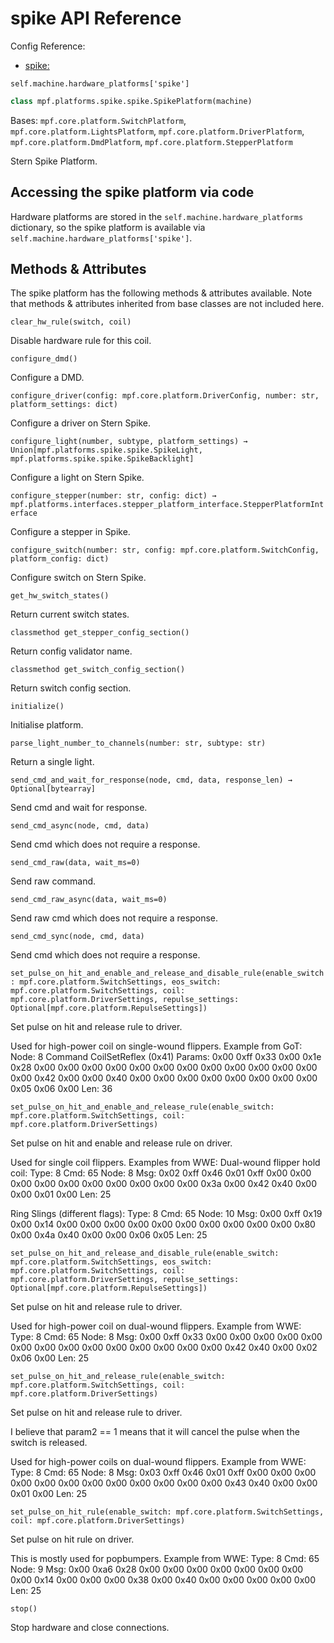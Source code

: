# spike API Reference

Config Reference:

* [spike:](../../../config/spike.md)

`self.machine.hardware_platforms['spike']`

``` python
class mpf.platforms.spike.spike.SpikePlatform(machine)
```

Bases: `mpf.core.platform.SwitchPlatform`, `mpf.core.platform.LightsPlatform`, `mpf.core.platform.DriverPlatform`, `mpf.core.platform.DmdPlatform`, `mpf.core.platform.StepperPlatform`

Stern Spike Platform.

## Accessing the spike platform via code

Hardware platforms are stored in the `self.machine.hardware_platforms` dictionary, so the spike platform is available via `self.machine.hardware_platforms['spike']`.

## Methods & Attributes

The spike platform has the following methods & attributes available. Note that methods & attributes inherited from base classes are not included here.

`clear_hw_rule(switch, coil)`

Disable hardware rule for this coil.

`configure_dmd()`

Configure a DMD.

`configure_driver(config: mpf.core.platform.DriverConfig, number: str, platform_settings: dict)`

Configure a driver on Stern Spike.

`configure_light(number, subtype, platform_settings) → Union[mpf.platforms.spike.spike.SpikeLight, mpf.platforms.spike.spike.SpikeBacklight]`

Configure a light on Stern Spike.

`configure_stepper(number: str, config: dict) → mpf.platforms.interfaces.stepper_platform_interface.StepperPlatformInterface`

Configure a stepper in Spike.

`configure_switch(number: str, config: mpf.core.platform.SwitchConfig, platform_config: dict)`

Configure switch on Stern Spike.

`get_hw_switch_states()`

Return current switch states.

`classmethod get_stepper_config_section()`

Return config validator name.

`classmethod get_switch_config_section()`

Return switch config section.

`initialize()`

Initialise platform.

`parse_light_number_to_channels(number: str, subtype: str)`

Return a single light.

`send_cmd_and_wait_for_response(node, cmd, data, response_len) → Optional[bytearray]`

Send cmd and wait for response.

`send_cmd_async(node, cmd, data)`

Send cmd which does not require a response.

`send_cmd_raw(data, wait_ms=0)`

Send raw command.

`send_cmd_raw_async(data, wait_ms=0)`

Send raw cmd which does not require a response.

`send_cmd_sync(node, cmd, data)`

Send cmd which does not require a response.

`set_pulse_on_hit_and_enable_and_release_and_disable_rule(enable_switch: mpf.core.platform.SwitchSettings, eos_switch: mpf.core.platform.SwitchSettings, coil: mpf.core.platform.DriverSettings, repulse_settings: Optional[mpf.core.platform.RepulseSettings])`

Set pulse on hit and release rule to driver.

Used for high-power coil on single-wound flippers. Example from GoT: Node: 8 Command CoilSetReflex (0x41) Params: 0x00 0xff 0x33 0x00 0x1e 0x28 0x00 0x00 0x00 0x00 0x00 0x00 0x00 0x00 0x00 0x00 0x00 0x00 0x00 0x42 0x00 0x00 0x40 0x00 0x00 0x00 0x00 0x00 0x00 0x00 0x00 0x05 0x06 0x00 Len: 36

`set_pulse_on_hit_and_enable_and_release_rule(enable_switch: mpf.core.platform.SwitchSettings, coil: mpf.core.platform.DriverSettings)`

Set pulse on hit and enable and release rule on driver.

Used for single coil flippers. Examples from WWE: Dual-wound flipper hold coil: Type: 8 Cmd: 65 Node: 8 Msg: 0x02 0xff 0x46 0x01 0xff 0x00 0x00 0x00 0x00 0x00 0x00 0x00 0x00 0x00 0x00 0x3a 0x00 0x42 0x40 0x00 0x00 0x01 0x00 Len: 25

Ring Slings (different flags): Type: 8 Cmd: 65 Node: 10 Msg: 0x00 0xff 0x19 0x00 0x14 0x00 0x00 0x00 0x00 0x00 0x00 0x00 0x00 0x00 0x00 0x80 0x00 0x4a 0x40 0x00 0x00 0x06 0x05 Len: 25

`set_pulse_on_hit_and_release_and_disable_rule(enable_switch: mpf.core.platform.SwitchSettings, eos_switch: mpf.core.platform.SwitchSettings, coil: mpf.core.platform.DriverSettings, repulse_settings: Optional[mpf.core.platform.RepulseSettings])`

Set pulse on hit and release rule to driver.

Used for high-power coil on dual-wound flippers. Example from WWE: Type: 8 Cmd: 65 Node: 8 Msg: 0x00 0xff 0x33 0x00 0x00 0x00 0x00 0x00 0x00 0x00 0x00 0x00 0x00 0x00 0x00 0x00 0x00 0x42 0x40 0x00 0x02 0x06 0x00 Len: 25

`set_pulse_on_hit_and_release_rule(enable_switch: mpf.core.platform.SwitchSettings, coil: mpf.core.platform.DriverSettings)`

Set pulse on hit and release rule to driver.

I believe that param2 == 1 means that it will cancel the pulse when the switch is released.

Used for high-power coils on dual-wound flippers. Example from WWE: Type: 8 Cmd: 65 Node: 8 Msg: 0x03 0xff 0x46 0x01 0xff 0x00 0x00 0x00 0x00 0x00 0x00 0x00 0x00 0x00 0x00 0x00 0x00 0x43 0x40 0x00 0x00 0x01 0x00 Len: 25

`set_pulse_on_hit_rule(enable_switch: mpf.core.platform.SwitchSettings, coil: mpf.core.platform.DriverSettings)`

Set pulse on hit rule on driver.

This is mostly used for popbumpers. Example from WWE: Type: 8 Cmd: 65 Node: 9 Msg: 0x00 0xa6 0x28 0x00 0x00 0x00 0x00 0x00 0x00 0x00 0x00 0x14 0x00 0x00 0x00 0x38 0x00 0x40 0x00 0x00 0x00 0x00 0x00 Len: 25

`stop()`

Stop hardware and close connections.
